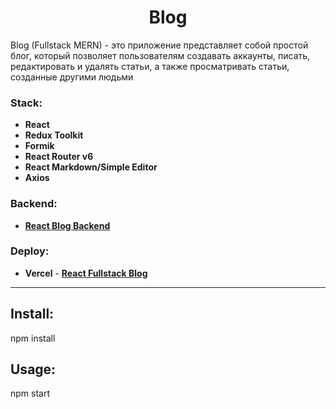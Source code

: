 <h1 align="center">Blog</h1>

Blog (Fullstack MERN) - это приложение представляет собой простой блог, который позволяет пользователям создавать аккаунты, писать, редактировать и удалять статьи, а также просматривать статьи, созданные другими людьми

<h3 align="left">Stack:</h3>

<ul>
  <li>
    <b>React</b>
  </li>
  <li>
    <b>Redux Toolkit</b>
  </li>
  <li>
    <b>Formik</b>
  </li>
  <li>
    <b>React Router v6</b>
  </li>
  <li>
    <b>React Markdown/Simple Editor</b>
  </li>
  <li>
    <b>Axios</b>
  </li>
</ul>

<h3 align="left">Backend:</h3>

<ul>
  <li>
    <a href="https://github.com/AzamatTash/React-Blog-Backend"><b>React Blog Backend</b></a>
  </li>
</ul>

<h3 align="left">Deploy:</h3>

<ul>
  <li>
    <b>Vercel</b> -  <a href="https://react-blog-frontend-azamattash.vercel.app/"><b>React Fullstack Blog</b></a>
  </li>
</ul>

<hr>

<h2>Install:</h2>
<p>npm install</p>

<h2>Usage:</h2>
<p>npm start</p>



